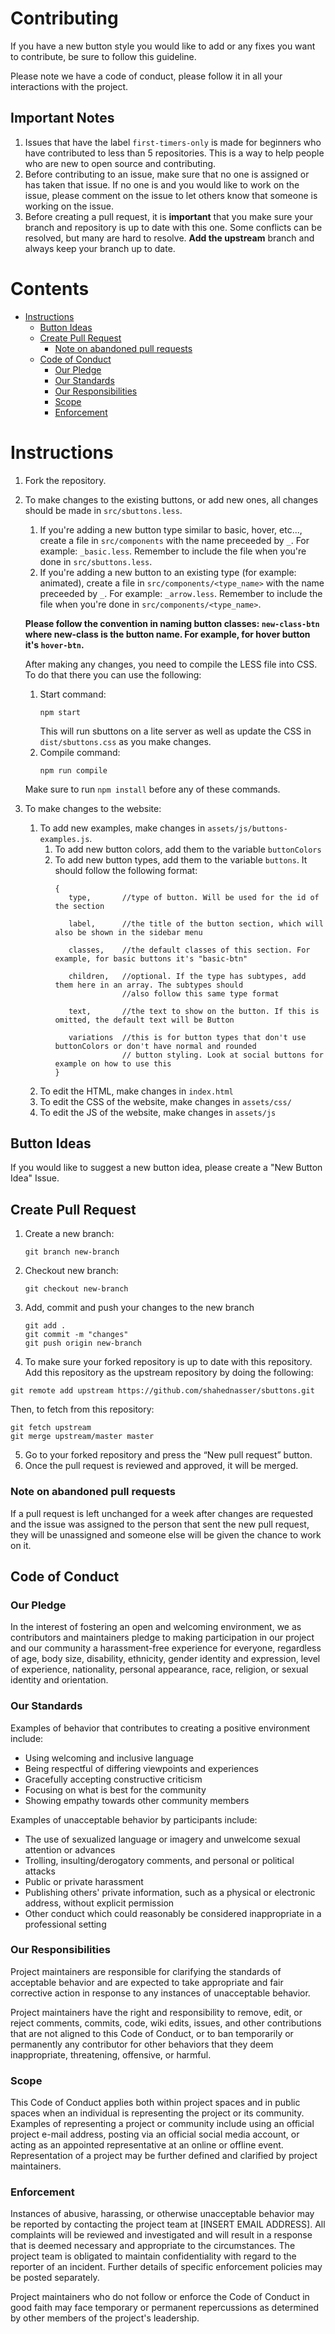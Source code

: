 # Contributing

If you have a new button style you would like to add or any fixes you want to contribute, be sure to follow this guideline.

Please note we have a code of conduct, please follow it in all your interactions with the project.

## Important Notes

1. Issues that have the label `first-timers-only` is made for beginners who have contributed to less than 5 repositories. This is a way to help people who are new to open source and contributing.
2. Before contributing to an issue, make sure that no one is assigned or has taken that issue. If no one is and you would like to work on the issue, please comment on the issue to let others know that someone is working on the issue.
3. Before creating a pull request, it is **important** that you make sure your branch and repository is up to date with this one. Some conflicts can be resolved, but many are hard to resolve. **Add the upstream** branch and always keep your branch up to date.

# Contents

- [Instructions](#instructions)
  * [Button Ideas](#button-ideas)
  * [Create Pull Request](#create-pull-request)
    + [Note on abandoned pull requests](#note-on-abandoned-pull-requests)
  * [Code of Conduct](#code-of-conduct)
    + [Our Pledge](#our-pledge)
    + [Our Standards](#our-standards)
    + [Our Responsibilities](#our-responsibilities)
    + [Scope](#scope)
    + [Enforcement](#enforcement)

# Instructions

1. Fork the repository.

2. To make changes to the existing buttons, or add new ones, all changes should be made in `src/sbuttons.less`.
   1. If you're adding a new button type similar to basic, hover, etc..., create a file in `src/components` with the name preceeded by `_`. For example: `_basic.less`. Remember to include the file when you're done in `src/sbuttons.less`.
   2. If you're adding a new button to an existing type (for example: animated), create a file in `src/components/<type_name>` with the name preceeded by `_`. For example: `_arrow.less`. Remember to include the file when you're done in `src/components/<type_name>`.
   
   **Please follow the convention in naming button classes: `new-class-btn` where new-class is the button name. For example, for hover button it's `hover-btn`.**

    After making any changes, you need to compile the LESS file into CSS. To do that there you can use the following:

    1. Start command:
        ```
        npm start
        ```
        This will run sbuttons on a lite server as well as update the CSS in `dist/sbuttons.css` as you make changes.
    2. Compile command:
        ```
        npm run compile
        ```
    Make sure to run `npm install` before any of these commands.
3. To make changes to the website:
   1. To add new examples, make changes in `assets/js/buttons-examples.js`.
      1. To add new button colors, add them to the variable `buttonColors`
      2. To add new button types, add them to the variable `buttons`. It should follow the following format:
         ```
         {
            type,       //type of button. Will be used for the id of the section

            label,      //the title of the button section, which will also be shown in the sidebar menu

            classes,    //the default classes of this section. For example, for basic buttons it's "basic-btn"

            children,   //optional. If the type has subtypes, add them here in an array. The subtypes should
                        //also follow this same type format

            text,       //the text to show on the button. If this is omitted, the default text will be Button

            variations  //this is for button types that don't use buttonColors or don't have normal and rounded
                        // button styling. Look at social buttons for example on how to use this
         }
         ```
    3. To edit the HTML, make changes in `index.html`
    4. To edit the CSS of the website, make changes in `assets/css/`
    5. To edit the JS of the website, make changes in `assets/js`

## Button Ideas

If you would like to suggest a new button idea, please create a "New Button Idea" Issue.

## Create Pull Request

1. Create a new branch:
   ```
   git branch new-branch
   ```
2. Checkout new branch:
   ```
   git checkout new-branch
   ```
3. Add, commit and push your changes to the new branch
   ```
   git add .
   git commit -m "changes"
   git push origin new-branch
   ```
4. To make sure your forked repository is up to date with this repository. Add this repository as the upstream repository by doing the following:
```
git remote add upstream https://github.com/shahednasser/sbuttons.git

```
Then, to fetch from this repository:
```
git fetch upstream
git merge upstream/master master
```
5. Go to your forked repository and press the “New pull request” button.
6. Once the pull request is reviewed and approved, it will be merged.

### Note on abandoned pull requests

If a pull request is left unchanged for a week after changes are requested and the issue was assigned to the person that sent the new pull request, they will be unassigned and someone else will be given the chance to work on it.

## Code of Conduct

### Our Pledge

In the interest of fostering an open and welcoming environment, we as
contributors and maintainers pledge to making participation in our project and
our community a harassment-free experience for everyone, regardless of age, body
size, disability, ethnicity, gender identity and expression, level of experience,
nationality, personal appearance, race, religion, or sexual identity and
orientation.

### Our Standards

Examples of behavior that contributes to creating a positive environment
include:

* Using welcoming and inclusive language
* Being respectful of differing viewpoints and experiences
* Gracefully accepting constructive criticism
* Focusing on what is best for the community
* Showing empathy towards other community members

Examples of unacceptable behavior by participants include:

* The use of sexualized language or imagery and unwelcome sexual attention or
advances
* Trolling, insulting/derogatory comments, and personal or political attacks
* Public or private harassment
* Publishing others' private information, such as a physical or electronic
  address, without explicit permission
* Other conduct which could reasonably be considered inappropriate in a
  professional setting

### Our Responsibilities

Project maintainers are responsible for clarifying the standards of acceptable
behavior and are expected to take appropriate and fair corrective action in
response to any instances of unacceptable behavior.

Project maintainers have the right and responsibility to remove, edit, or
reject comments, commits, code, wiki edits, issues, and other contributions
that are not aligned to this Code of Conduct, or to ban temporarily or
permanently any contributor for other behaviors that they deem inappropriate,
threatening, offensive, or harmful.

### Scope

This Code of Conduct applies both within project spaces and in public spaces
when an individual is representing the project or its community. Examples of
representing a project or community include using an official project e-mail
address, posting via an official social media account, or acting as an appointed
representative at an online or offline event. Representation of a project may be
further defined and clarified by project maintainers.

### Enforcement

Instances of abusive, harassing, or otherwise unacceptable behavior may be
reported by contacting the project team at [INSERT EMAIL ADDRESS]. All
complaints will be reviewed and investigated and will result in a response that
is deemed necessary and appropriate to the circumstances. The project team is
obligated to maintain confidentiality with regard to the reporter of an incident.
Further details of specific enforcement policies may be posted separately.

Project maintainers who do not follow or enforce the Code of Conduct in good
faith may face temporary or permanent repercussions as determined by other
members of the project's leadership.
